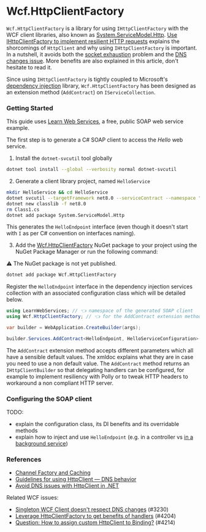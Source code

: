# Wcf.HttpClientFactory

`Wcf.HttpClientFactory` is a library for using `IHttpClientFactory` with the WCF client libraries, also known as [System.ServiceModel.Http](https://www.nuget.org/packages/System.ServiceModel.Http). [Use IHttpClientFactory to implement resilient HTTP requests](https://learn.microsoft.com/en-us/dotnet/architecture/microservices/implement-resilient-applications/use-httpclientfactory-to-implement-resilient-http-requests) explains the shorcomings of `HttpClient` and why using `IHttpClientFactory` is important. In a nutshell, it avoids both the [socket exhaustion](https://www.aspnetmonsters.com/2016/08/2016-08-27-httpclientwrong/) problem and the [DNS changes issue](https://github.com/dotnet/runtime/issues/18348). More benefits are also explained in this article, don't hesitate to read it.

Since using `IHttpClientFactory` is tightly coupled to Microsoft's [dependency injection](https://learn.microsoft.com/en-us/dotnet/core/extensions/dependency-injection) library, `Wcf.HttpClientFactory` has been designed as an extension method (`AddContract`) on `IServiceCollection`.

### Getting Started

This guide uses [Learn Web Services](https://www.learnwebservices.com), a free, public SOAP web service example.

The first step is to generate a C# SOAP client to access the *Hello* web service.

1. Install the `dotnet-svcutil` tool globally

```sh
dotnet tool install --global --verbosity normal dotnet-svcutil
```

2. Generate a client library project, named `HelloService`

```sh
mkdir HelloService && cd HelloService
dotnet svcutil --targetFramework net8.0 --serviceContract --namespace "*, LearnWebServices" "https://apps.learnwebservices.com/services/hello?WSDL"
dotnet new classlib -f net8.0
rm Class1.cs
dotnet add package System.ServiceModel.Http
```

This generates the `HelloEndpoint` interface (even though it doesn't start with `I` as per C# convention on interfaces naming).

3. Add the [Wcf.HttpClientFactory](https://www.nuget.org/packages/Wcf.HttpClientFactory) NuGet package to your project using the NuGet Package Manager or run the following command:

⚠️ The NuGet package is not yet published.

```sh
dotnet add package Wcf.HttpClientFactory
```

Register the `HelloEndpoint` interface in the dependency injection services collection with an associated configuration class which will be detailed below.

```csharp
using LearnWebServices; // 👈 namespace of the generated SOAP client
using Wcf.HttpClientFactory; // 👈 for the AddContract extension method to be available

var builder = WebApplication.CreateBuilder(args);

builder.Services.AddContract<HelloEndpoint, HelloServiceConfiguration>();
```

The `AddContract` extension method accepts different parameters which all have a sensible default values. The xmldoc explains what they are in case you need to use a non default value. The `AddContract` method returns an `IHttpClientBuilder` so that delegating handlers can be configured, for example to implement resiliency with Polly or to tweak HTTP headers to workaround a non compliant HTTP server.

### Configuring the SOAP client

TODO:

* explain the configuration class, its DI benefits and its overridable methods
* explain how to inject and use `HelloEndpoint` (e.g. in a controller vs [in a background service](https://learn.microsoft.com/en-us/dotnet/core/extensions/scoped-service))

### References

* [Channel Factory and Caching](https://learn.microsoft.com/en-us/dotnet/framework/wcf/feature-details/channel-factory-and-caching)
* [Guidelines for using HttpClient — DNS behavior](https://learn.microsoft.com/en-us/dotnet/fundamentals/networking/http/httpclient-guidelines#dns-behavior)
* [Avoid DNS issues with HttpClient in .NET](https://www.meziantou.net/avoid-dns-issues-with-httpclient-in-dotnet.htm)

Related WCF issues:

* [Singleton WCF Client doesn't respect DNS changes](https://github.com/dotnet/wcf/issues/3230) (#3230)
* [Leverage HttpClientFactory to get benefits of handlers](https://github.com/dotnet/wcf/issues/4204) (#4204)
* [Question: How to assign custom HttpClient to Binding?](https://github.com/dotnet/wcf/issues/4214) (#4214)
